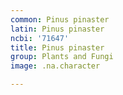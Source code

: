 ```yaml
---
common: Pinus pinaster
latin: Pinus pinaster
ncbi: '71647'
title: Pinus pinaster
group: Plants and Fungi
image: .na.character

---
```

